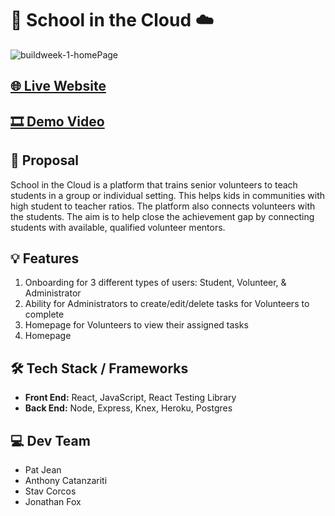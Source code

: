 # 🏫 School in the Cloud ☁️

![buildweek-1-homePage](https://user-images.githubusercontent.com/22039228/110830191-cab6c380-824d-11eb-84f6-d6dbd3ca2967.png)

## [🌐 Live Website](https://school-in-the-cloud-pied.vercel.app/)

## [🎞️ Demo Video](https://www.youtube.com/watch?v=2jbTWIWxLdg)

## 📝 Proposal
School in the Cloud is a platform that trains senior volunteers to teach students in a group or individual setting. This helps kids in communities with high student to teacher ratios. The platform also connects volunteers with the students. The aim is to help close the achievement gap by connecting students with available, qualified volunteer mentors.
 
## 💡 Features
1. Onboarding for 3 different types of users: Student, Volunteer, & Administrator
2. Ability for Administrators to create/edit/delete tasks for Volunteers to complete
3. Homepage for Volunteers to view their assigned tasks
4. Homepage

## 🛠 Tech Stack / Frameworks
- **Front End:** React, JavaScript, React Testing Library
- **Back End:** Node, Express, Knex, Heroku, Postgres

## 💻 Dev Team
- Pat Jean
- Anthony Catanzariti
- Stav Corcos
- Jonathan Fox
